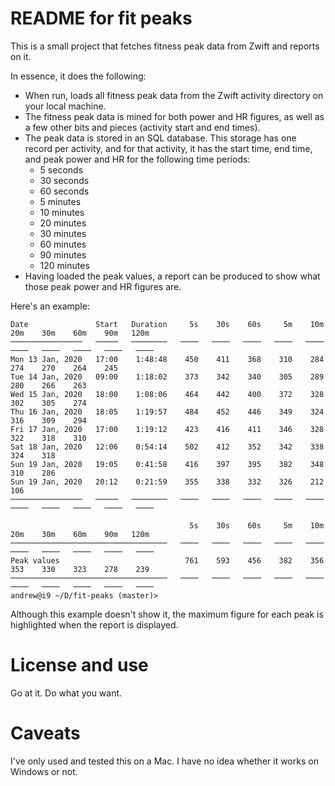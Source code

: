 # README for fit peaks

This is a small project that fetches fitness peak data from Zwift and reports on it.

In essence, it does the following:

- When run, loads all fitness peak data from the Zwift activity directory on your local machine.
- The fitness peak data is mined for both power and HR figures, as well as a few other bits and pieces (activity start and end times).
- The peak data is stored in an SQL database. This storage has one record per activity, and for that activity, it has the start time, end time, and peak power and HR for the following time periods:
    - 5 seconds
    - 30 seconds
    - 60 seconds
    - 5 minutes
    - 10 minutes
    - 20 minutes
    - 30 minutes
    - 60 minutes
    - 90 minutes
    - 120 minutes
- Having loaded the peak values, a report can be produced to show what those peak power and HR figures are. 

Here's an example:

```
Date               Start   Duration     5s    30s    60s     5m    10m    20m    30m    60m    90m   120m
────────────────   ─────   ────────   ────   ────   ────   ────   ────   ────   ────   ────   ────   ────
Mon 13 Jan, 2020   17:00    1:48:48    450    411    368    310    284    274    270    264    245       
Tue 14 Jan, 2020   09:00    1:18:02    373    342    340    305    289    280    266    263              
Wed 15 Jan, 2020   18:00    1:08:06    464    442    400    372    328    302    305    274              
Thu 16 Jan, 2020   18:05    1:19:57    484    452    446    349    324    316    309    294              
Fri 17 Jan, 2020   17:00    1:19:12    423    416    411    346    328    322    318    310              
Sat 18 Jan, 2020   12:06    0:54:14    502    412    352    342    338    324    318                     
Sun 19 Jan, 2020   19:05    0:41:58    416    397    395    382    348    310    286                     
Sun 19 Jan, 2020   20:12    0:21:59    355    338    332    326    212    106                            
────────────────   ─────   ────────   ────   ────   ────   ────   ────   ────   ────   ────   ────   ────

                                        5s    30s    60s     5m    10m    20m    30m    60m    90m   120m
───────────────────────────────────   ────   ────   ────   ────   ────   ────   ────   ────   ────   ────
Peak values                            761    593    456    382    356    353    330    323    278    239
───────────────────────────────────   ────   ────   ────   ────   ────   ────   ────   ────   ────   ────
andrew@i9 ~/D/fit-peaks (master)> 
```

Although this example doesn't show it, the maximum figure for each peak is highlighted when the report is displayed.

# License and use

Go at it. Do what you want.

# Caveats

I've only used and tested this on a Mac. I have no idea whether it works on Windows or not.